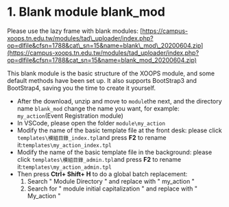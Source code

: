 # 1. Blank module blank\_mod



Please use the lazy frame with blank modules: [https://campus-xoops.tn.edu.tw/modules/tad\_uploader/index.php?op=dlfile&cfsn=1788&cat\_sn=15&name=blank\_mod\_20200604.zip](https://campus-xoops.tn.edu.tw/modules/tad_uploader/index.php?op=dlfile&cfsn=1788&cat_sn=15&name=blank_mod_20200604.zip)  
  
This blank module is the basic structure of the XOOPS module, and some default methods have been set up. It also supports BootStrap3 and BootStrap4, saving you the time to create it yourself.

* After the download, unzip and move to `module`the next, and the directory name `blank_mod` change the name you want, for example: `my_action`\(Event Registration module\)
* In VSCode, please open the folder `module\my_action`
* Modify the name of the basic template file at the front desk: please click `templates\模組目錄_index.tpl`and press **F2** to rename it:`templates\my_action_index.tpl`
* Modify the name of the basic template file in the background: please click `templates\模組目錄_admin.tpl`and press **F2** to rename it:`templates\my_action_admin.tpl`
* Then press **Ctrl+ Shift+ H** to do a global batch replacement:
  1. Search " Module Directory " and replace with " my\_action "
  2. Search for " module initial capitalization " and replace with " My\_action "



